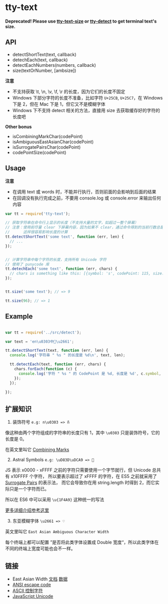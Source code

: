 # tty-text

**Deprecated! Please use [tty-text-size](https://github.com/qiu8310/tty-text-size) or [tty-detect](https://github.com/qiu8310/tty-detect) to get terminal text's size.**


## API

* detectShortText(text, callback)
* detechEach(text, callback)
* detectEachNumbers(numbers, callback)
* size(textOrNumber, [ambsize])
  
**注意**
  
  * 不支持获取 \t, \n, \v, \f, \r 的长度，因为它们的长度不固定
  * Windows 下部分字符的长度不准备，比如字符 `U+25CB`, `U+25C7`，在 Windows 下是 2，但在 Mac 下是 1，但它又不是模糊字体
  * Windows 下不支持 detect 相关的方法，直接用 size 去获取缓存好的字符的长度吧


**Other bonus**

* isCombiningMarkChar(codePoint)
* isAmbiguousEastAsianChar(codePoint)
* isSurrogatePairsChar(codePoint)
* codePointSize(codePoint)


## Usage


**注意** 

* 在调用 text 或 words 时，不能并行执行，否则前面的会影响到后面的结果
* 在回调没有执行完成之前，不要用 console.log 或 console.error 来输出任何内容


```js
var tt = require('tty-text');

// 获取字符串在命令行上显示的长度（不支持大量的文字，如超过一整个屏幕）
// 注意：使用前尽量 clear 下屏幕内容，因为如果不 clear，通过命令得到的当前行数总是最后一行
//      这样很容易影响长度的计算
tt.detectShortText('some text', function (err, len) {
  // ...
});


// 计算字符串中每个字符的长度，支持所有 Unicode 字符
// 使用了 punycode 库
tt.detechEach('some text', function (err, chars) {
  // chars is something like this: [{symbol: 's', codePoint: 115, size: 1}, ...]
});


tt.size('some text'); // => 9

tt.size(96); // => 1

```

## Example


```js

var tt = require('../src/detect');

var text = 'en\u0303中💩\u2661';

tt.detectShortText(text, function (err, len) {
  console.log('字符串 " %s " 的长度是 %d\n', text, len);

  tt.detectEach(text, function (err, chars) {
    chars.forEach(function (c) {
      console.log('字符 " %s " 的 CodePoint 是 %d, 长度是 %d', c.symbol, c.number, c.size);
    });
  });

});

```



## 扩展知识

1. 装饰符号 `e.g: n\u0303 => ñ`

  像这种由两个字符组成的字符串的长度只有 1，其中 `\u0303` 只是装饰符号，它的长度是 0。

  在英文里叫它 [Combining Marks](https://mathiasbynens.be/notes/javascript-unicode#accounting-for-other-combining-marks)


2. Astral Symbols `e.g: \uD83D\uDCA9 => 💩`

  JS 表示 x0000 - xFFFF 之前的字符只需要使用一个字节就行，但 Unicode 总共有 x10FFFF 个字符，
  所以要表示超过了 xFFFF 的字符，在 ES5 之前就采用了 [Surrogate Pairs](https://mathiasbynens.be/notes/javascript-encoding#surrogate-pairs) 的表示法，
  而它会导致你在用 string.length 时得到 2，而它实际只是一个字符而已。

  所以在 ES6 中可以采用 `\u{1F4A9}` 这种统一的写法

  [更多详细介绍参考这里](https://mathiasbynens.be/notes/javascript-unicode#accounting-for-other-combining-marks)

3. 东亚模糊字体 `\u2661 => ♡ `

  英文里叫它 `East Asian Ambiguous Character Width`

  每个终端上都可以配置 ”是否将此类字体设置成 Double 宽度“，所以此类字体在不同的终端上宽度可能也会不一样。



## 链接

* East Asian Width [文档](http://unicode.org/reports/tr11/) [数据](http://www.unicode.org/Public/UCD/latest/ucd/EastAsianWidth.txt)
* [ANSI escape code](https://en.wikipedia.org/wiki/ANSI_escape_code)
* [ASCII 控制字符](https://en.wikipedia.org/wiki/C0_and_C1_control_codes)
* [JavaScript Unicode](https://mathiasbynens.be/notes/javascript-unicode#accounting-for-other-combining-marks)




